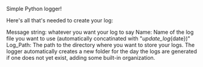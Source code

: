 Simple Python logger!

Here's all that's needed to create your log:

Message string: whatever you want your log to say
Name: Name of the log file you want to use (automatically concatinated with "_update_log_{date})"
Log_Path: The path to the directory where you want to store your logs. The logger automatically creates a new folder for the day the logs are generated if one does not yet exist, adding some built-in organization.